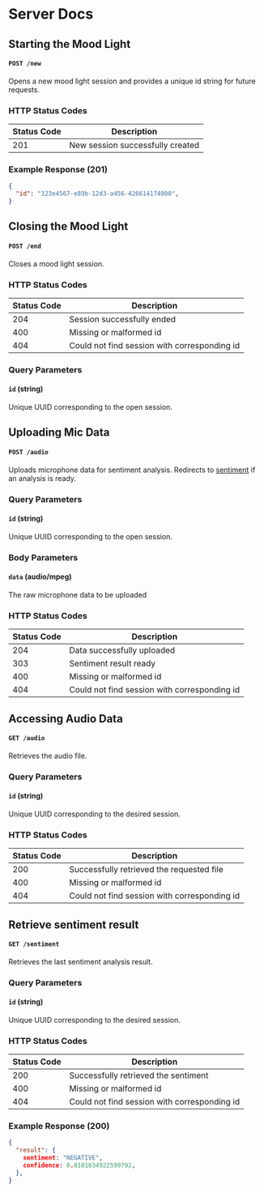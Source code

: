 # Server Docs

## Starting the Mood Light
#### `POST /new`
Opens a new mood light session and provides a unique id string for future requests.

### HTTP Status Codes
Status Code|Description
-|-
201|New session successfully created

### Example Response (201)
```json
{
  "id": "123e4567-e89b-12d3-a456-426614174000",
}
```

## Closing the Mood Light
#### `POST /end`
Closes a mood light session.

### HTTP Status Codes
Status Code|Description
-|-
204|Session successfully ended
400|Missing or malformed id
404|Could not find session with corresponding id

### Query Parameters
#### `id` (string)
Unique UUID corresponding to the open session.

## Uploading Mic Data
#### `POST /audio`
Uploads microphone data for sentiment analysis. Redirects to [sentiment](#retrieve-sentiment-result) if an analysis is ready.

### Query Parameters
#### `id` (string)
Unique UUID corresponding to the open session.

### Body Parameters
#### `data` (audio/mpeg)
The raw microphone data to be uploaded

### HTTP Status Codes
Status Code|Description
-|-
204|Data successfully uploaded
303|Sentiment result ready
400|Missing or malformed id
404|Could not find session with corresponding id

## Accessing Audio Data
#### `GET /audio`
Retrieves the audio file.

### Query Parameters
#### `id` (string)
Unique UUID corresponding to the desired session.

### HTTP Status Codes
Status Code|Description
-|-
200|Successfully retrieved the requested file
400|Missing or malformed id
404|Could not find session with corresponding id

## Retrieve sentiment result
#### `GET /sentiment`
Retrieves the last sentiment analysis result.

### Query Parameters
#### `id` (string)
Unique UUID corresponding to the desired session.

### HTTP Status Codes
Status Code|Description
-|-
200|Successfully retrieved the sentiment
400|Missing or malformed id
404|Could not find session with corresponding id

### Example Response (200)
```json
{
  "result": {
    sentiment: "NEGATIVE",
    confidence: 0.8181034922599792,
  },
}
```
